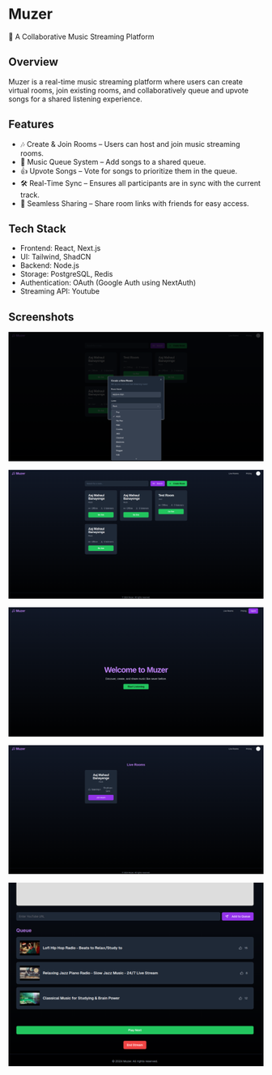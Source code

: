 
# Muzer

🚀 A Collaborative Music Streaming Platform

## Overview
Muzer is a real-time music streaming platform where users can create virtual rooms, join existing rooms, and collaboratively queue and upvote songs for a shared listening experience.

## Features
- 🎶 Create & Join Rooms – Users can host and join music streaming rooms.
- 📌 Music Queue System – Add songs to a shared queue.
- 👍 Upvote Songs – Vote for songs to prioritize them in the queue.
- 🛠️ Real-Time Sync – Ensures all participants are in sync with the current track.
- 🔗 Seamless Sharing – Share room links with friends for easy access.

## Tech Stack
- Frontend: React, Next.js
- UI: Tailwind, ShadCN
- Backend: Node.js
- Storage: PostgreSQL, Redis
- Authentication: OAuth (Google Auth using NextAuth)
- Streaming API: Youtube




## Screenshots

![Create rooms](https://github.com/ShubhamS2003/Muzer/blob/main/assets/Create_rooms.png)

![Dashboard](https://github.com/ShubhamS2003/Muzer/blob/main/assets/My_rooms.png)

![Home page](https://github.com/ShubhamS2003/Muzer/blob/main/assets/Muzer_home_page.png)

![Live Rooms](https://github.com/ShubhamS2003/Muzer/blob/main/assets/Live_rooms.png)

![Live Room](https://github.com/ShubhamS2003/Muzer/blob/main/assets/Song_queue.png)


